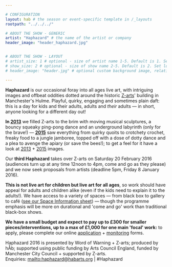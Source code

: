 ```yaml
---

# CONFIGURATION
layout: hab # the season or event-specific template in /_layouts
rootpath: "../../../"

# ABOUT THE SHOW - GENERIC
artist: "Haphazard" # the name of the artist or company
header_image: "header_haphazard.jpg"   


# ABOUT THE SHOW - LAYOUT
# artist_size: 1 # optional - size of artist name 1-5. Default is 1. Set longer names to lower values
# show_size: 2 # optional - size of show name 2-5. Default is 2. Set longer names to lower values
# header_image: "header.jpg" # optional custom background image, relative to current page

---         
```

**Haphazard** is our occasional foray into all ages live art, with intriguing images and offbeat oddities dotted around the historic [Z-arts](http://www.z-arts.org)' building in Manchester's Hulme. Playful, quirky, engaging and sometimes plain daft: this is a day for kids and their adults, adults and *their* adults — in short, anyone looking for a different day out!
        
**In [2013](/archive/2013-spring/haphazard)** we filled Z-arts to the brim with moving musical sculptures, a bouncy squeaky ping-pong dance and an underground labyrinth (only for the brave!) — **[2015](/archive/2015-spring/haphazard)** saw everything from quirky quoits to crotchety crochet, freaky food to a jungle jamboree, topped off with a dose of dotty dance and a plea to avenge the apiary (or save the bees!); to get a feel for it have a look at [2013](/galleries/2013-haphazard) + [2015](/galleries/2015-haphazard) images.       
        
Our **third Haphazard** takes over Z-arts on Saturday 20 February 2016 (audiences turn up at any time 12noon to 4pm, come and go as they please) and we now seek proposals from artists (deadline 5pm, Friday 8 January 2016).         
        
**This is not live art for children but live art for all ages**, so work should have appeal for adults and children alike (even if the kids need to explain it to the adults!). We have access to a variety of spaces — from black box to gallery to café (<a href="http://haphazard.posthaven.com/haphazard-2016-live-art-for-all-ages-call-for-artists" target="_blank">see our Space Information sheet</a>) — though the programme emphasis will be more on durational and 'come and go' work than traditional black-box shows.         
        
**We have a small budget and expect to pay up to £300 for smaller pieces/interventions, up to a max of £1,000 for one main 'focal' work:** to apply, please complete our online <a href="http://habarts.wufoo.eu/forms/haphazard-2016-proposal-form" target="_blank">application</a> + <a href="http://habarts.wufoo.eu/forms/hab-monitoring-form" target="_blank">monitoring</a> forms.        
          
Haphazard 2016 is presented by Word of Warning + Z-arts; produced by hÅb; supported using public funding by Arts Council England, funded by Manchester City Council + supported by Z-arts.         
Enquiries: <mailto:haphazard@habarts.org> | #Haphazard
